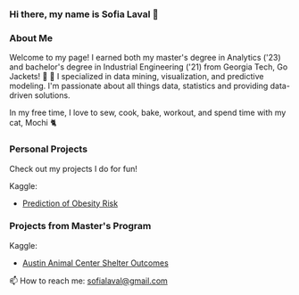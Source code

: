 ### Hi there, my name is Sofia Laval 👋
### About Me
Welcome to my page! I earned both my master's degree in Analytics ('23) and bachelor's degree in Industrial Engineering ('21) from Georgia Tech, Go Jackets! 🐝 💛 I specialized in data mining, visualization, and predictive modeling. I'm passionate about all things data, statistics and providing data-driven solutions. 

In my free time, I love to sew, cook, bake, workout, and spend time with my cat, Mochi 🐈 

### Personal Projects 
Check out my projects I do for fun! 

Kaggle: 
- [Prediction of Obesity Risk](https://github.com/sofialaval/Kaggle_Competition-Prediction_of_Obesity_Risk)

### Projects from Master's Program
Kaggle: 
- [Austin Animal Center Shelter Outcomes](https://github.com/sofialaval/Austin_Animal_Center?tab=readme-ov-file)


📫 How to reach me: sofialaval@gmail.com
<!--
**sofialaval/sofialaval** is a ✨ _special_ ✨ repository because its `README.md` (this file) appears on your GitHub profile.

Here are some ideas to get you started:

- 🔭 I’m currently working on ...
- 🌱 I’m currently learning ...
- 👯 I’m looking to collaborate on ...
- 🤔 I’m looking for help with ...
- 💬 Ask me about ...
- 📫 How to reach me: ...
- 😄 Pronouns: ...
- ⚡ Fun fact: ...
-->
